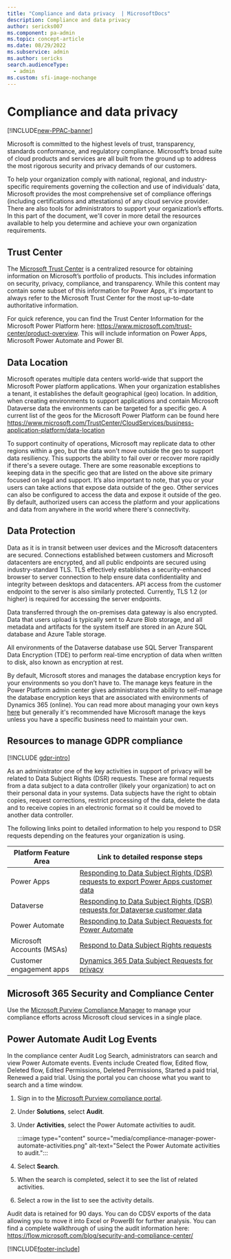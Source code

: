 ```yaml
---
title: "Compliance and data privacy  | MicrosoftDocs"
description: Compliance and data privacy
author: sericks007
ms.component: pa-admin
ms.topic: concept-article
ms.date: 08/29/2022
ms.subservice: admin
ms.author: sericks
search.audienceType: 
  - admin
ms.custom: sfi-image-nochange
---
```

# Compliance and data privacy

[!INCLUDE[new-PPAC-banner](~/includes/new-PPAC-banner.md)]

Microsoft is committed to the highest levels of trust, transparency, standards conformance, and regulatory compliance. Microsoft’s broad suite of cloud products and services are all built from the ground up to address the most rigorous security and privacy demands of our customers.

To help your organization comply with national, regional, and industry-specific requirements governing the collection and use of individuals’ data, Microsoft provides the most comprehensive set of compliance offerings (including certifications and attestations) of any cloud service provider. There are also tools for administrators to support your organization’s efforts. In this part of the document, we'll cover in more detail the resources available to help you determine and achieve your own organization requirements.

## Trust Center

The [Microsoft Trust Center](https://www.microsoft.com/trustcenter) is a centralized resource for obtaining information on Microsoft’s portfolio of products. This includes information on security, privacy, compliance, and transparency. While this content may contain some subset of this information for Power Apps, it's important to always refer to the Microsoft Trust Center for the most up-to-date authoritative information.

For quick reference, you can find the Trust Center Information for the Microsoft Power Platform here: https://www.microsoft.com/trust-center/product-overview. This will include information on Power Apps, Microsoft Power Automate and Power BI.

## Data Location

Microsoft operates multiple data centers world-wide that support the Microsoft Power platform applications. When your organization establishes a tenant, it establishes the default geographical (geo) location. In addition, when creating environments to support applications and contain Microsoft Dataverse data the environments can be targeted for a specific geo. A current list of the geos for the Microsoft Power Platform can be found here https://www.microsoft.com/TrustCenter/CloudServices/business-application-platform/data-location

To support continuity of operations, Microsoft may replicate data to other regions within a geo, but the data won't move outside the geo to support data resiliency. This supports the ability to fail over or recover more rapidly if there's a severe outage. There are some reasonable exceptions to keeping data in the specific geo that are listed on the above site primary focused on legal and support. It’s also important to note, that you or your users can take actions that expose data outside of the geo. Other services can also be configured to access the data and expose it outside of the geo. By default, authorized users can access the platform and your applications and data from anywhere in the world where there's connectivity.

## Data Protection

Data as it is in transit between user devices and the Microsoft datacenters are secured. Connections established between customers and Microsoft datacenters are encrypted, and all public endpoints are secured using industry-standard TLS. TLS effectively establishes a security-enhanced browser to server connection to help ensure data confidentiality and integrity between desktops and datacenters. API access from the customer endpoint to the server is also similarly protected. Currently, TLS 1.2 (or higher) is required for accessing the server endpoints.

Data transferred through the on-premises data gateway is also encrypted. Data that users upload is typically sent to Azure Blob storage, and all metadata and artifacts for the system itself are stored in an Azure SQL database and Azure Table storage.

All environments of the Dataverse database use SQL Server Transparent Data Encryption (TDE) to perform real-time encryption of data when written to disk, also known as encryption at rest.

By default, Microsoft stores and manages the database encryption keys for your environments so you don’t have to. The manage keys feature in the Power Platform admin center gives administrators the ability to self-manage the database encryption keys that are associated with environments of Dynamics 365 (online). You can read more about managing your own keys [here](manage-encryption-key.md) but generally it's recommended have Microsoft manage the keys unless you have a specific business need to maintain your own.

## Resources to manage GDPR compliance

[!INCLUDE [gdpr-intro](~/../shared-content/shared/privacy-includes/gdpr-intro.md)]

As an administrator one of the key activities in support of privacy will be related to Data Subject Rights (DSR) requests. These are formal requests from a data subject to a data controller (likely your organization) to act on their personal data in your systems. Data subjects have the right to obtain copies, request corrections, restrict processing of the data, delete the data and to receive copies in an electronic format so it could be moved to another data controller.

The following links point to detailed information to help you respond to DSR requests depending on the features your organization is using.

|Platform Feature Area  |Link to detailed response steps  |
|---------|---------|
|Power Apps  |  [Responding to Data Subject Rights (DSR) requests to export Power Apps customer data](powerapps-privacy-export-dsr.md)      |
|Dataverse     |  [Responding to Data Subject Rights (DSR) requests for Dataverse customer data](dataverse-privacy-dsr-guide.md)     |
|Power Automate    | [Responding to Data Subject Requests for Power Automate](/power-automate/gdpr-dsr-summary)       |
|Microsoft Accounts (MSAs)     | [Respond to Data Subject Rights requests](/power-automate/gdpr-dsr-summary-msa)       |
|Customer engagement apps     | [Dynamics 365 Data Subject Requests for privacy](/compliance/regulatory/gdpr-dsr-Dynamics365?view=o365-worldwide)        |

## Microsoft 365 Security and Compliance Center

Use the [Microsoft Purview Compliance Manager](https://compliance.microsoft.com/homepage) to manage your compliance efforts across Microsoft cloud services in a single place. 

## Power Automate Audit Log Events

In the compliance center Audit Log Search, administrators can search and view Power Automate events. Events include Created flow, Edited flow, Deleted flow, Edited Permissions, Deleted Permissions, Started a paid trial, Renewed a paid trial. Using the portal you can choose what you want to search and a time window.

1. Sign in to the [Microsoft Purview compliance portal](https://compliance.microsoft.com/homepage).

2. Under **Solutions**, select **Audit**.

3. Under **Activities**, select the Power Automate activities to audit.

   :::image type="content" source="media/compliance-manager-power-automate-activities.png" alt-text="Select the Power Automate activities to audit.":::

4. Select **Search**.

5. When the search is completed, select it to see the list of related activities.

6. Select a row in the list to see the activity details.

Audit data is retained for 90 days. You can do CDSV exports of the data allowing you to move it into Excel or PowerBI for further analysis. You can find a complete walkthrough of using the audit information here: https://flow.microsoft.com/blog/security-and-compliance-center/



[!INCLUDE[footer-include](../includes/footer-banner.md)]
